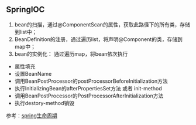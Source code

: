 ## SpringIOC

1. bean的扫描，通过@ComponentScan的属性，获取此路径下的所有类，存储到list中；
2. BeanDefinition的注册，通过遍历list，将声明@Component的类，存储到map中；
3. bean的实例化： 通过遍历map，将bean依次执行

- 属性填充
- 设置BeanName
- 调用BeanPostProcessor的postProcessorBeforeInitialization方法
- 执行InitializingBean的afterPropertiesSet方法 或者 init-method
- 调用BeanPostProcessor的PostProcessorAfterInitialization方法
- 执行destory-method销毁

参考：[spring生命周期](https://blog.nowcoder.net/n/9343e7c4215547eb82fbe7fe8f0dc1a1)
